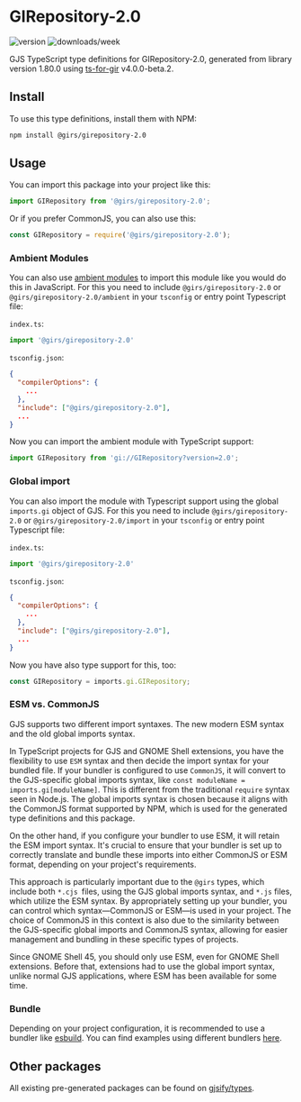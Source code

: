 
# GIRepository-2.0

![version](https://img.shields.io/npm/v/@girs/girepository-2.0)
![downloads/week](https://img.shields.io/npm/dw/@girs/girepository-2.0)


GJS TypeScript type definitions for GIRepository-2.0, generated from library version 1.80.0 using [ts-for-gir](https://github.com/gjsify/ts-for-gir) v4.0.0-beta.2.


## Install

To use this type definitions, install them with NPM:
```bash
npm install @girs/girepository-2.0
```

## Usage

You can import this package into your project like this:
```ts
import GIRepository from '@girs/girepository-2.0';
```

Or if you prefer CommonJS, you can also use this:
```ts
const GIRepository = require('@girs/girepository-2.0');
```

### Ambient Modules

You can also use [ambient modules](https://github.com/gjsify/ts-for-gir/tree/main/packages/cli#ambient-modules) to import this module like you would do this in JavaScript.
For this you need to include `@girs/girepository-2.0` or `@girs/girepository-2.0/ambient` in your `tsconfig` or entry point Typescript file:

`index.ts`:
```ts
import '@girs/girepository-2.0'
```

`tsconfig.json`:
```json
{
  "compilerOptions": {
    ...
  },
  "include": ["@girs/girepository-2.0"],
  ...
}
```

Now you can import the ambient module with TypeScript support: 

```ts
import GIRepository from 'gi://GIRepository?version=2.0';
```

### Global import

You can also import the module with Typescript support using the global `imports.gi` object of GJS.
For this you need to include `@girs/girepository-2.0` or `@girs/girepository-2.0/import` in your `tsconfig` or entry point Typescript file:

`index.ts`:
```ts
import '@girs/girepository-2.0'
```

`tsconfig.json`:
```json
{
  "compilerOptions": {
    ...
  },
  "include": ["@girs/girepository-2.0"],
  ...
}
```

Now you have also type support for this, too:

```ts
const GIRepository = imports.gi.GIRepository;
```


### ESM vs. CommonJS

GJS supports two different import syntaxes. The new modern ESM syntax and the old global imports syntax.

In TypeScript projects for GJS and GNOME Shell extensions, you have the flexibility to use `ESM` syntax and then decide the import syntax for your bundled file. If your bundler is configured to use `CommonJS`, it will convert to the GJS-specific global imports syntax, like `const moduleName = imports.gi[moduleName]`. This is different from the traditional `require` syntax seen in Node.js. The global imports syntax is chosen because it aligns with the CommonJS format supported by NPM, which is used for the generated type definitions and this package.

On the other hand, if you configure your bundler to use ESM, it will retain the ESM import syntax. It's crucial to ensure that your bundler is set up to correctly translate and bundle these imports into either CommonJS or ESM format, depending on your project's requirements.

This approach is particularly important due to the `@girs` types, which include both `*.cjs `files, using the GJS global imports syntax, and `*.js` files, which utilize the ESM syntax. By appropriately setting up your bundler, you can control which syntax—CommonJS or ESM—is used in your project. The choice of CommonJS in this context is also due to the similarity between the GJS-specific global imports and CommonJS syntax, allowing for easier management and bundling in these specific types of projects.

Since GNOME Shell 45, you should only use ESM, even for GNOME Shell extensions. Before that, extensions had to use the global import syntax, unlike normal GJS applications, where ESM has been available for some time.

### Bundle

Depending on your project configuration, it is recommended to use a bundler like [esbuild](https://esbuild.github.io/). You can find examples using different bundlers [here](https://github.com/gjsify/ts-for-gir/tree/main/examples).

## Other packages

All existing pre-generated packages can be found on [gjsify/types](https://github.com/gjsify/types).

